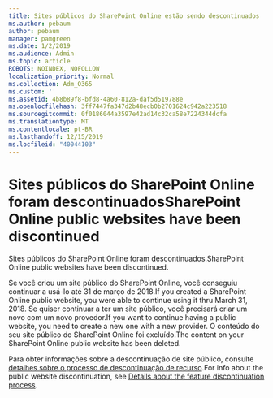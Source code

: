 ```yaml
---
title: Sites públicos do SharePoint Online estão sendo descontinuados
ms.author: pebaum
author: pebaum
manager: pamgreen
ms.date: 1/2/2019
ms.audience: Admin
ms.topic: article
ROBOTS: NOINDEX, NOFOLLOW
localization_priority: Normal
ms.collection: Adm_O365
ms.custom: ''
ms.assetid: 4b8b89f8-bfd8-4a60-812a-daf5d519788e
ms.openlocfilehash: 3ff7447fa347d2b48ecb0b2701624c942a223518
ms.sourcegitcommit: 0f0186044a3597e42ad14c32ca58e7224344dcfa
ms.translationtype: MT
ms.contentlocale: pt-BR
ms.lasthandoff: 12/15/2019
ms.locfileid: "40044103"
---
```

# <a name="sharepoint-online-public-websites-have-been-discontinued"></a><span data-ttu-id="1d2a7-102">Sites públicos do SharePoint Online foram descontinuados</span><span class="sxs-lookup"><span data-stu-id="1d2a7-102">SharePoint Online public websites have been discontinued</span></span>

<span data-ttu-id="1d2a7-103">Sites públicos do SharePoint Online foram descontinuados.</span><span class="sxs-lookup"><span data-stu-id="1d2a7-103">SharePoint Online public websites have been discontinued.</span></span>

<span data-ttu-id="1d2a7-104">Se você criou um site público do SharePoint Online, você conseguiu continuar a usá-lo até 31 de março de 2018.</span><span class="sxs-lookup"><span data-stu-id="1d2a7-104">If you created a SharePoint Online public website, you were able to continue using it thru March 31, 2018.</span></span> <span data-ttu-id="1d2a7-105">Se quiser continuar a ter um site público, você precisará criar um novo com um novo provedor.</span><span class="sxs-lookup"><span data-stu-id="1d2a7-105">If you want to continue having a public website, you need to create a new one with a new provider.</span></span> <span data-ttu-id="1d2a7-106">O conteúdo do seu site público do SharePoint Online foi excluído.</span><span class="sxs-lookup"><span data-stu-id="1d2a7-106">The content on your SharePoint Online public website has been deleted.</span></span>

<span data-ttu-id="1d2a7-107">Para obter informações sobre a descontinuação de site público, consulte [detalhes sobre o processo de descontinuação de recurso](https://go.microsoft.com/fwlink/?linkid=866980).</span><span class="sxs-lookup"><span data-stu-id="1d2a7-107">For info about the public website discontinuation, see [Details about the feature discontinuation process](https://go.microsoft.com/fwlink/?linkid=866980).</span></span>
